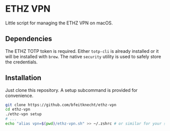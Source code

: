 # ETHZ VPN

Little script for managing the ETHZ VPN on macOS.


## Dependencies

The ETHZ TOTP token is required. Either `totp-cli` is already installed or it will be installed with `brew`. The native `security` utility is used to safely store the credentials.


## Installation

Just clone this repository. A setup subcommand is provided for convenience.

```zsh
git clone https://github.com/bfeitknecht/ethz-vpn
cd ethz-vpn
./ethz-vpn setup
# ...
echo "alias vpn=$(pwd)/ethz-vpn.sh" >> ~/.zshrc # or similar for your shell
```
